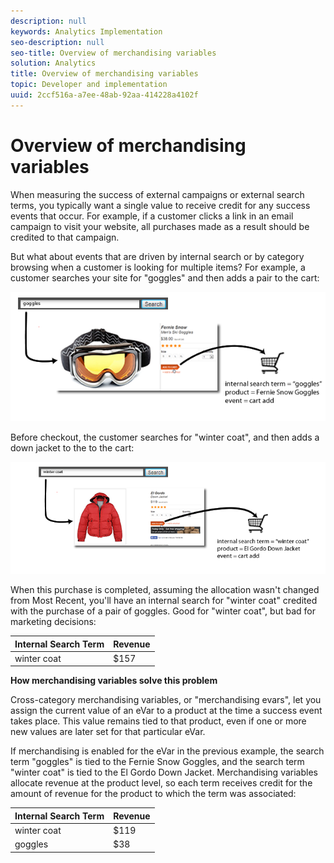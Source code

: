 ```yaml
---
description: null
keywords: Analytics Implementation
seo-description: null
seo-title: Overview of merchandising variables
solution: Analytics
title: Overview of merchandising variables
topic: Developer and implementation
uuid: 2ccf516a-a7ee-48ab-92aa-414228a4102f
---
```


# Overview of merchandising variables

When measuring the success of external campaigns or external search terms, you typically want a single value to receive credit for any success events that occur. For example, if a customer clicks a link in an email campaign to visit your website, all purchases made as a result should be credited to that campaign.

But what about events that are driven by internal search or by category browsing when a customer is looking for multiple items? For example, a customer searches your site for "goggles" and then adds a pair to the cart: 

![](assets/merch-example-goggles.png)

Before checkout, the customer searches for "winter coat", and then adds a down jacket to the to the cart: 

![](assets/merch-example-coat.png)

When this purchase is completed, assuming the allocation wasn't changed from Most Recent, you'll have an internal search for "winter coat" credited with the purchase of a pair of goggles. Good for "winter coat", but bad for marketing decisions: 

|  Internal Search Term  | Revenue  |
|---|---|
|  winter coat  | $157  |

**How merchandising variables solve this problem**

Cross-category merchandising variables, or "merchandising evars", let you assign the current value of an eVar to a product at the time a success event takes place. This value remains tied to that product, even if one or more new values are later set for that particular eVar.

If merchandising is enabled for the eVar in the previous example, the search term "goggles" is tied to the Fernie Snow Goggles, and the search term "winter coat" is tied to the El Gordo Down Jacket. Merchandising variables allocate revenue at the product level, so each term receives credit for the amount of revenue for the product to which the term was associated: 

|  Internal Search Term  | Revenue  |
|---|---|
|  winter coat  | $119  |
|  goggles  | $38  |

